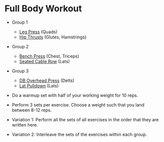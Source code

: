 
# Full Body Workout

* Group 1
  * [Leg Press](https://www.youtube.com/watch?v=yZmx_Ac3880) (Quads)
  * [Hip Thrusts](https://www.youtube.com/watch?v=EF7jXP17DPE) (Glutes, Hamstrings)
* Group 2
  * [Bench Press](https://www.youtube.com/watch?v=YQ2s_Y7g5Qk) (Chest, Triceps)
  * [Seated Cable Row](https://www.youtube.com/watch?v=UCXxvVItLoM) (Lats)
* Group 3
  * [DB Overhead Press](https://www.youtube.com/watch?v=Raemd3qWgJc) (Delts)
  * [Lat Pulldown](https://www.youtube.com/watch?v=EUIri47Epcg) (Lats)

* Do a warmup set with half of your working weight for 10 reps.
* Perform 3 sets per exercise. Choose a weight such that you land between 8-12 reps.
* Variation 1: Perform all the sets of all exercises in the order that they are written here.
* Variation 2: Interleave the sets of the exercises within each group.
